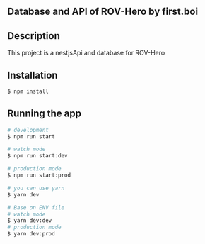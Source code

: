 ## Database and API of ROV-Hero by first.boi

## Description

This project is a nestjsApi and database for ROV-Hero 

## Installation

```bash
$ npm install
```

## Running the app

```bash
# development
$ npm run start

# watch mode
$ npm run start:dev

# production mode
$ npm run start:prod
```

```bash 
# you can use yarn
$ yarn dev

# Base on ENV file
# watch mode
$ yarn dev:dev
# production mode
$ yarn dev:prod
```
